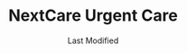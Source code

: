---
layout: location-page
date: Last Modified
description: "Local COVID-19 testing is available at NextCare Urgent Care in Nogales, Arizona, USA."
permalink: "locations/arizona/nogales/nextcare-urgent-care-5/"
tags:
  - locations
  - arizona
title: NextCare Urgent Care
uniqueName: nextcare-urgent-care-5
state: Arizona
stateAbbr: AZ
hood: "Nogales"
address: "298 W Mariposa Rd"
city: "Nogales"
zip: "85621"
zipsNearby: "85601 85602 85603 85609 85614 85622 85615 85616 85620 85621 85628 85648 85662 85624 85627 85629 85630 85633 85613 85635 85636 85650 85670 85671 85611 85637 85638 85639 85701 85702 85703 85704 85705 85706 85707 85708 85709 85710 85711 85712 85713 85714 85715 85716 85717 85718 85719 85720 85721 85722 85723 85724 85725 85726 85728 85730 85731 85732 85733 85734 85735 85736 85738 85743 85744 85745 85746 85747 85748 85749 85750 85751 85754 85756 85757 85775 85640 85645 85646 85641 85777" 
mapUrl: "http://maps.apple.com/?q=NextCare+Urgent+Care&address=298+W+Mariposa+Rd,Nogales,Arizona,85621"
locationType: Drive-thru
phone: "520-394-7388"
website: "https://nextcare.com/curbside/"
onlineBooking: true
closed: undefined
closedUpdate: June 30th, 2020
notes: "For individuals with symptoms."
days: M, Tu, W, Th
hours: 8AM-8PM
ctaMessage: Schedule a test
ctaUrl: "https://nextcare.com/curbside/"
---
